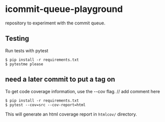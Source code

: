 # icommit-queue-playground

repository to experiment with the commit queue.

## Testing

Run tests with pytest

```
$ pip install -r requirements.txt
$ pytestme please
```

## need a later commit to put a tag on

To get code coverage information, use the --cov flag.
// add comment here

```
$ pip install -r requirements.txt
$ pytest --cov=src --cov-report=html
```

This will generate an html coverage report in `htmlcov/` directory.
